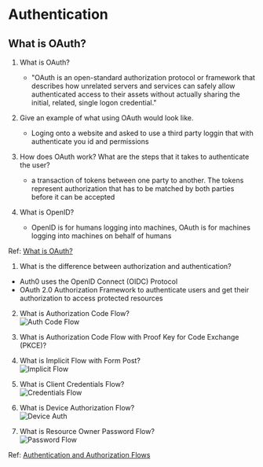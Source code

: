 # Authentication

## What is OAuth?  

1. What is OAuth?  
   - "OAuth is an open-standard authorization protocol or framework that describes how unrelated servers and services can safely allow authenticated access to their assets without actually sharing the initial, related, single logon credential."  
2. Give an example of what using OAuth would look like.  
   - Loging onto a website and asked to use a third party loggin that with authenticate you id and permissions
3. How does OAuth work? What are the steps that it takes to authenticate the user?  
   - a transaction of tokens between one party to another. The tokens represent authorization that has to be matched by both parties before it can be accepted  

4. What is OpenID? 
   - OpenID is for humans logging into machines, OAuth is for machines logging into machines on behalf of humans  

Ref: [What is OAuth?](https://www.csoonline.com/article/3216404/what-is-oauth-how-the-open-authorization-framework-works.html)  


1.  What is the difference between authorization and authentication?
- Auth0 uses the OpenID Connect (OIDC) Protocol  
-  OAuth 2.0 Authorization Framework to authenticate users and get their authorization to access protected resources  

2.  What is Authorization Code Flow?  
![Auth Code Flow](https://images.ctfassets.net/cdy7uua7fh8z/2nbNztohyR7uMcZmnUt0VU/2c017d2a2a2cdd80f097554d33ff72dd/auth-sequence-auth-code.png)
3.  What is Authorization Code Flow with Proof Key for Code Exchange (PKCE)?  

4. What is Implicit Flow with Form Post?  
![Implicit Flow](https://images.ctfassets.net/cdy7uua7fh8z/6m0uE4E7Hpzbdhyh9dEuYK/e36c910ff47a7540bf27e23c02822624/auth-sequence-implicit-form-post.png)
5. What is Client Credentials Flow?  
![Credentials Flow](https://images.ctfassets.net/cdy7uua7fh8z/2waLvaQdM5Fl5ZN5xUrF2F/8c5ddae68ac8dd438cdeb91fe1010fd1/auth-sequence-client-credentials.png)
6. What is Device Authorization Flow?  
![Device Auth](https://images.ctfassets.net/cdy7uua7fh8z/1A6jpG3W1H6SC9ZK92NyKd/40af53209f90a7c392f621f329fb4424/auth-sequence-device-auth.png)
7. What is Resource Owner Password Flow?  
![Password Flow](https://images.ctfassets.net/cdy7uua7fh8z/4EeYNcnVX1RFcTy5z4lP4v/c3e4d22e6f8bf558caf07338a7388097/ROP_Grant.png)

Ref: [Authentication and Authorization Flows](https://auth0.com/docs/authorization/flows)